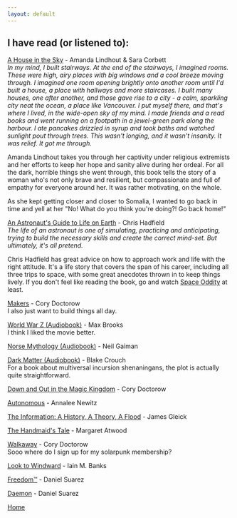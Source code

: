 ```yaml
---
layout: default
---
```


## I have read (or listened to):

[A House in the Sky](https://en.wikipedia.org/wiki/A_House_in_the_Sky) - Amanda Lindhout & Sara Corbett  
_In my mind, I built stairways. At the end of the stairways, I imagined rooms. These were high, airy places with big windows and a cool breeze moving through. I imagined one room opening brightly onto another room until I'd built a house, a place with hallways and more staircases. I built many houses, one after another, and those gave rise to a city - a calm, sparkling city neat the ocean, a place like Vancouver. I put myself there, and that's where I lived, in the wide-open sky of my mind. I made friends and a read books and went running on a footpath in a jewel-green park along the harbour. I ate pancakes drizzled in syrup and took baths and watched sunlight pout through trees. This wasn't longing, and it wasn't insanity. It was relief. It got me through._

Amanda Lindhout takes you through her captivity under religious extremists and her efforts to keep her hope and sanity alive during her ordeal. For all the dark, horrible things she went through, this book tells the story of a woman who's not only brave and resilient, but compassionate and full of empathy for everyone around her. It was rather motivating, on the whole.

As she kept getting closer and closer to Somalia, I wanted to go back in time and yell at her "No! What do you think you're doing?! Go back home!" 

[An Astronaut's Guide to Life on Earth](https://chrishadfield.ca/books/) - Chris Hadfield  
_The life of an astronaut is one of simulating, practicing and anticipating, trying to build the necessary skills and create the correct mind-set. But ultimately, it's all pretend._

Chris Hadfield has great advice on how to approach work and life with the right attitude. It's a life story that covers the span of his career, including all three trips to space, with some great anecdotes thrown in to keep things lively. If you don't feel like reading the book, go and watch [Space Oddity](https://www.youtube.com/watch?v=KaOC9danxNo) at least.

[Makers](https://en.wikipedia.org/wiki/Makers_(novel)) - Cory Doctorow  
I also just want to build things all day.

[World War Z (Audiobook)](https://en.wikipedia.org/wiki/World_War_Z) - Max Brooks  
I think I liked the movie better.

[Norse Mythology (Audiobook)](https://en.wikipedia.org/wiki/Norse_Mythology_(Neil_Gaiman)) - Neil Gaiman  

[Dark Matter (Audiobook)](http://blakecrouch.com/dark-matter.php) - Blake Crouch  
For a book about multiversal incursion shenaningans, the plot is actually quite straightforward.

[Down and Out in the Magic Kingdom](https://en.wikipedia.org/wiki/Down_and_Out_in_the_Magic_Kingdom) - Cory Doctorow  

[Autonomous](https://www.goodreads.com/book/show/28209634-autonomous) - Annalee Newitz

[The Information: A History, A Theory, A Flood](https://en.wikipedia.org/wiki/The_Information:_A_History,_a_Theory,_a_Flood) - James Gleick

[The Handmaid's Tale](https://en.wikipedia.org/wiki/The_Handmaid%27s_Tale) - Margaret Atwood

[Walkaway](https://en.wikipedia.org/wiki/Walkaway_(Doctorow_novel)) - Cory Doctorow  
Sooo where do I sign up for my solarpunk membership?

[Look to Windward](https://en.wikipedia.org/wiki/Look_to_Windward) - Iain M. Banks

[Freedom™](https://en.wikipedia.org/wiki/Freedom%E2%84%A2) - Daniel Suarez

[Daemon](https://en.wikipedia.org/wiki/Daemon_(novel_series)) - Daniel Suarez


[Home](/)
